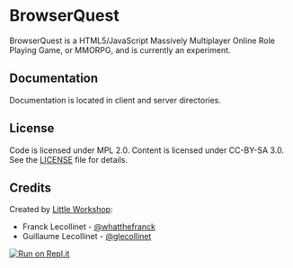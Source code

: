 BrowserQuest
============

BrowserQuest is a HTML5/JavaScript Massively Multiplayer Online Role Playing Game, or MMORPG, and is currently an experiment.


Documentation
-------------

Documentation is located in client and server directories.


License
-------

Code is licensed under MPL 2.0. Content is licensed under CC-BY-SA 3.0.
See the [LICENSE](./LICENSE) file for details.


Credits
-------
Created by [Little Workshop](http://www.littleworkshop.fr):

* Franck Lecollinet - [@whatthefranck](http://twitter.com/whatthefranck)
* Guillaume Lecollinet - [@glecollinet](http://twitter.com/glecollinet)

[![Run on Repl.it](https://repl.it/badge/github/mozilla/BrowserQuest)](https://repl.it/github/mozilla/BrowserQuest)
